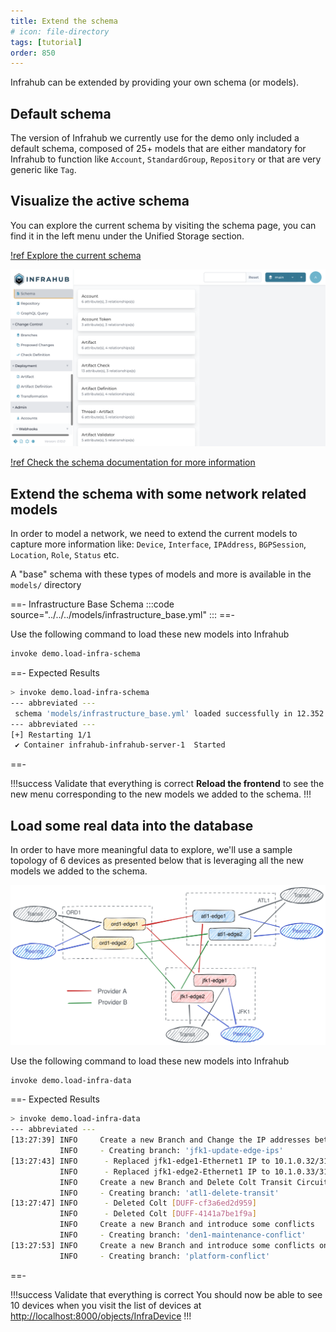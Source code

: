 ```yaml
---
title: Extend the schema
# icon: file-directory
tags: [tutorial]
order: 850
---
```


Infrahub can be extended by providing your own schema (or models).

## Default schema

The version of Infrahub we currently use for the demo only included a default schema, composed of 25+ models that are either mandatory for Infrahub to function like `Account`, `StandardGroup`, `Repository` or that are very generic like `Tag`.

## Visualize the active schema

You can explore the current schema by visiting the schema page, you can find it in the left menu under the Unified Storage section.

[!ref Explore the current schema](http://localhost:8000/api/schema)

![](../../media/tutorial/tutorial-3-schema.cy.ts/tutorial_3_schema.png)

[!ref Check the schema documentation for more information](../../reference/schema/readme.md)

## Extend the schema with some network related models

In order to model a network, we need to extend the current models to capture more information like: `Device`, `Interface`, `IPAddress`, `BGPSession`, `Location`, `Role`, `Status` etc.

A "base" schema with these types of models and more is available in the `models/` directory

==- Infrastructure Base Schema
:::code source="../../../models/infrastructure_base.yml" :::
==-

Use the following command to load these new models into Infrahub

```sh
invoke demo.load-infra-schema
```

==- Expected Results

```sh
> invoke demo.load-infra-schema
--- abbreviated ---
 schema 'models/infrastructure_base.yml' loaded successfully in 12.352 sec!
--- abbreviated ---
[+] Restarting 1/1
 ✔ Container infrahub-infrahub-server-1  Started                                                                                                 1.5s
 ```

==-

!!!success Validate that everything is correct
**Reload the frontend** to see the new menu corresponding to the new models we added to the schema.
!!!

## Load some real data into the database

In order to have more meaningful data to explore, we'll use a sample topology of 6 devices as presented below that is leveraging all the new models we added to the schema.

![](../../media/demo_edge.excalidraw.svg)

Use the following command to load these new models into Infrahub

```sh
invoke demo.load-infra-data
```

==- Expected Results

```sh
> invoke demo.load-infra-data
--- abbreviated ---
[13:27:39] INFO     Create a new Branch and Change the IP addresses between edge1 and edge2 on the selected site            infrastructure_edge.py:648
           INFO     - Creating branch: 'jfk1-update-edge-ips'                                                               infrastructure_edge.py:649
[13:27:43] INFO      - Replaced jfk1-edge1-Ethernet1 IP to 10.1.0.32/31                                                     infrastructure_edge.py:678
           INFO      - Replaced jfk1-edge2-Ethernet1 IP to 10.1.0.33/31                                                     infrastructure_edge.py:687
           INFO     Create a new Branch and Delete Colt Transit Circuit                                                     infrastructure_edge.py:694
           INFO     - Creating branch: 'atl1-delete-transit'                                                                infrastructure_edge.py:699
[13:27:47] INFO      - Deleted Colt [DUFF-cf3a6ed2d959]                                                                     infrastructure_edge.py:752
           INFO      - Deleted Colt [DUFF-4141a7be1f9a]                                                                     infrastructure_edge.py:752
           INFO     Create a new Branch and introduce some conflicts                                                        infrastructure_edge.py:759
           INFO     - Creating branch: 'den1-maintenance-conflict'                                                          infrastructure_edge.py:769
[13:27:53] INFO     Create a new Branch and introduce some conflicts on the platforms for node ADD and DELETE               infrastructure_edge.py:802
           INFO     - Creating branch: 'platform-conflict'                                                                  infrastructure_edge.py:809
```

==-

!!!success Validate that everything is correct
You should now be able to see 10 devices when you visit the list of devices at [http://localhost:8000/objects/InfraDevice](http://localhost:8000/objects/InfraDevice)
!!!
